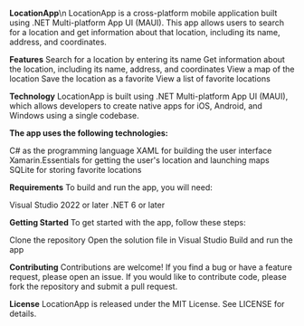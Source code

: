 **LocationApp**\n
LocationApp is a cross-platform mobile application built using .NET Multi-platform App UI (MAUI). This app allows users to search for a location and get information about that location, including its name, address, and coordinates.

**Features**
Search for a location by entering its name
Get information about the location, including its name, address, and coordinates
View a map of the location
Save the location as a favorite
View a list of favorite locations

**Technology**
LocationApp is built using .NET Multi-platform App UI (MAUI), which allows developers to create native apps for iOS, Android, and Windows using a single codebase.

**The app uses the following technologies:**

C# as the programming language
XAML for building the user interface
Xamarin.Essentials for getting the user's location and launching maps
SQLite for storing favorite locations

**Requirements**
To build and run the app, you will need:

Visual Studio 2022 or later
.NET 6 or later


**Getting Started**
To get started with the app, follow these steps:

Clone the repository
Open the solution file in Visual Studio
Build and run the app

**Contributing**
Contributions are welcome! If you find a bug or have a feature request, please open an issue. If you would like to contribute code, please fork the repository and submit a pull request.

**License**
LocationApp is released under the MIT License. See LICENSE for details.
